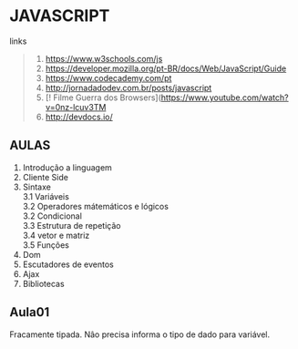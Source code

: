 # JAVASCRIPT

links 
> 1. https://www.w3schools.com/js
> 2. https://developer.mozilla.org/pt-BR/docs/Web/JavaScript/Guide
> 3. https://www.codecademy.com/pt
> 4. http://jornadadodev.com.br/posts/javascript
> 5. [! Filme Guerra dos Browsers](https://www.youtube.com/watch?v=0nz-lcuv3TM  
> 6. http://devdocs.io/


## AULAS
1. Introdução a linguagem  
2. Cliente Side  
3. Sintaxe  
3.1 Variáveis  
3.2 Operadores mátemáticos e lógicos  
3.2 Condicional  
3.3 Estrutura de repetição  
3.4 vetor e matriz  
3.5 Funções  
4. Dom  
5. Escutadores de eventos  
6. Ajax  
7. Bibliotecas  

## Aula01

Fracamente tipada. Nâo precisa informa o tipo de dado para variável.